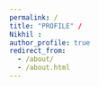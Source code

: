 ```yaml
---
permalink: /
title: "PROFILE" /
Nikhil :
author_profile: true
redirect_from: 
  - /about/
  - /about.html
---
```

